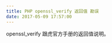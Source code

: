 ```yaml
---
title: PHP openssl_verify 返回值 勘误
date: 2017-05-09 17:57:00
---
```


<p>
openssl_verify  跟虎官方手册的返回值说明。
</p>
